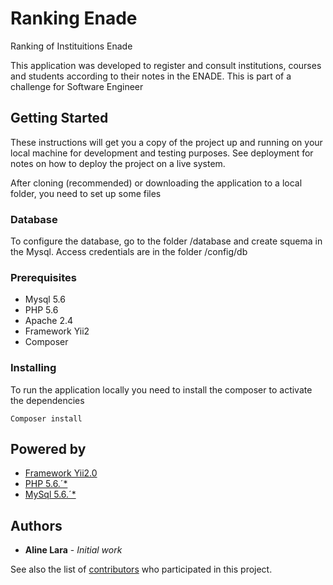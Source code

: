 # Ranking Enade
Ranking of Instituitions Enade

This application was developed to register and consult institutions, courses and students according to their notes in the ENADE. This is part of a challenge for Software Engineer

## Getting Started

These instructions will get you a copy of the project up and running on your local machine for development and testing purposes. See deployment for notes on how to deploy the project on a live system.

After cloning (recommended) or downloading the application to a local folder, you need to set up some files

### Database

To configure the database, go to the folder /database and create squema in the Mysql. Access credentials are in the folder /config/db

### Prerequisites

* Mysql 5.6
* PHP 5.6
* Apache 2.4
* Framework Yii2
* Composer

### Installing

To run the application locally you need to install the composer to activate the dependencies

```
Composer install
```

## Powered by

* [Framework Yii2.0](https://www.yiiframework.com/doc/guide/2.0/pt-br/start-installation)
* [PHP 5.6.´*](http://php.net/)
* [MySql 5.6.´*](https://www.mysql.com/downloads/)

## Authors

* **Aline Lara** - *Initial work* 

See also the list of [contributors](https://github.com/alinelara/desafio_enade.git/contributors) who participated in this project.

